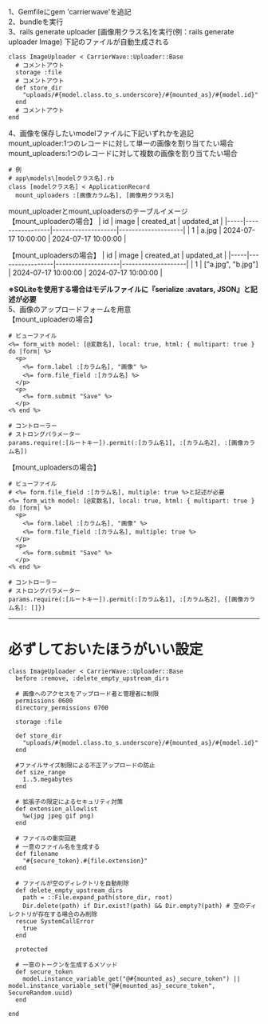 1、Gemfileにgem 'carrierwave'を追記  
2、bundleを実行  
3、rails generate uploader [画像用クラス名]を実行(例：rails generate uploader Image) 下記のファイルが自動生成される  
```
class ImageUploader < CarrierWave::Uploader::Base
  # コメントアウト
  storage :file
  # コメントアウト
  def store_dir
    "uploads/#{model.class.to_s.underscore}/#{mounted_as}/#{model.id}"
  end
  # コメントアウト
end
```
4、画像を保存したいmodelファイルに下記いずれかを追記  
mount_uploader:1つのレコードに対して単一の画像を割り当てたい場合
mount_uploaders:1つのレコードに対して複数の画像を割り当てたい場合
```
# 例
# app\models\[modelクラス名].rb
class [modelクラス名] < ApplicationRecord
  mount_uploaders :[画像カラム名], [画像用クラス名]
```
mount_uploaderとmount_uploadersのテーブルイメージ  
【mount_uploaderの場合】
| id  | image          | created_at         | updated_at         |
|-----|-----------------|--------------------|--------------------|
| 1   | a.jpg | 2024-07-17 10:00:00 | 2024-07-17 10:00:00 |

【mount_uploadersの場合】
| id  | image          | created_at         | updated_at         |
|-----|-----------------|--------------------|--------------------|
| 1   | ["a.jpg", "b.jpg"] | 2024-07-17 10:00:00 | 2024-07-17 10:00:00 |

**※SQLiteを使用する場合はモデルファイルに『serialize :avatars, JSON』と記述が必要**  
5、画像のアップロードフォームを用意  
【mount_uploaderの場合】
```
# ビューファイル
<%= form_with model: [@変数名], local: true, html: { multipart: true } do |form| %>
  <p>
    <%= form.label :[カラム名], "画像" %>
    <%= form.file_field :[カラム名] %>
  </p>
  <p>
    <%= form.submit "Save" %>
  </p>
<% end %>

# コントローラー
# ストロングパラメーター
params.require(:[ルートキー]).permit(:[カラム名1], :[カラム名2], :[画像カラム名])
```
【mount_uploadersの場合】
```
# ビューファイル
# <%= form.file_field :[カラム名], multiple: true %>と記述が必要
<%= form_with model: [@変数名], local: true, html: { multipart: true } do |form| %>
  <p>
    <%= form.label :[カラム名], "画像" %>
    <%= form.file_field :[カラム名], multiple: true %>
  </p>
  <p>
    <%= form.submit "Save" %>
  </p>
<% end %>

# コントローラー
# ストロングパラメーター
params.require(:[ルートキー]).permit(:[カラム名1], :[カラム名2], {[画像カラム名]: []})
```

___
# 必ずしておいたほうがいい設定  
```
class ImageUploader < CarrierWave::Uploader::Base
  before :remove, :delete_empty_upstream_dirs

  # 画像へのアクセスをアップロード者と管理者に制限
  permissions 0600
  directory_permissions 0700

  storage :file

  def store_dir
    "uploads/#{model.class.to_s.underscore}/#{mounted_as}/#{model.id}"
  end

  #ファイルサイズ制限による不正アップロードの防止
  def size_range
    1..5.megabytes
  end

  # 拡張子の限定によるセキュリティ対策
  def extension_allowlist
    %w(jpg jpeg gif png)
  end

  # ファイルの衝突回避
  # 一意のファイル名を生成する
  def filename
    "#{secure_token}.#{file.extension}"
  end

  # ファイルが空のディレクトリを自動削除
  def delete_empty_upstream_dirs
    path = ::File.expand_path(store_dir, root)
    Dir.delete(path) if Dir.exist?(path) && Dir.empty?(path) # 空のディレクトリが存在する場合のみ削除
  rescue SystemCallError
    true
  end

  protected

  # 一意のトークンを生成するメソッド
  def secure_token
    model.instance_variable_get("@#{mounted_as}_secure_token") || model.instance_variable_set("@#{mounted_as}_secure_token", SecureRandom.uuid)
  end

end
```
